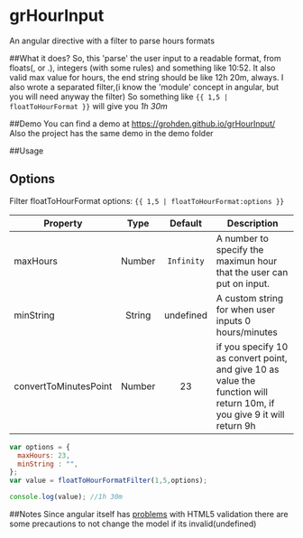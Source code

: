 # grHourInput
An angular directive with a filter to parse hours formats

##What it does?
So, this 'parse' the user input to a readable format, from floats(, or .), integers (with some rules) and something like 10:52.
It also valid max value for hours, the end string should be like 12h 20m, always.
I also wrote a separated filter,(i know the 'module' concept in angular, but you will need anyway the filter)
So something like `{{ 1,5 | floatToHourFormat }}` will give you *1h 30m*

##Demo
You can find a demo at https://grohden.github.io/grHourInput/
Also the project has the same demo in the demo folder

##Usage
## Options

Filter floatToHourFormat options: `{{ 1,5 | floatToHourFormat:options }}`

Property                | Type      | Default               | Description
---                     |:---:      |:---:                  |---
maxHours                | Number    | `Infinity`            | A number to specify the maximun hour that the user can put on input.
minString               | String    | undefined             | A custom string for when user inputs 0 hours/minutes
convertToMinutesPoint   | Number    | 23                    | if you specify 10 as convert point, and give 10 as value the function will return 10m, if you give 9 it will return 9h


```javascript
var options = {
  maxHours: 23,
  minString : "",
};
var value = floatToHourFormatFilter(1,5,options);

console.log(value); //1h 30m
```

##Notes
Since angular itself has <a href='https://docs.angularjs.org/api/ng/input/input%5Bnumber%5D'>problems</a> with HTML5 validation
there are some precautions to not change the model if its invalid(undefined)
